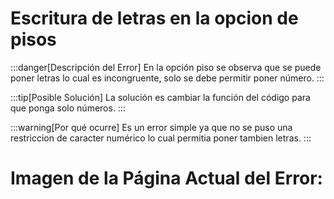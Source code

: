 # Escritura de letras en la opcion de pisos 

:::danger[Descripción del Error]
En la opción piso se observa que se puede poner letras lo cual es incongruente, solo se debe permitir poner número.
:::

:::tip[Posible Solución]
La solución es cambiar la función del código para que ponga solo números.
:::

:::warning[Por qué ocurre]
Es un error simple ya que no se puso una restriccion de caracter numérico lo cual permitia poner tambien letras.
:::


# Imagen de la Página Actual del Error:
